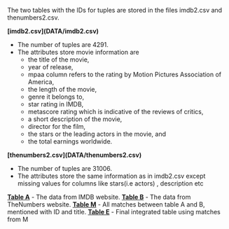 The two tables with the IDs for tuples are stored in the files imdb2.csv and thenumbers2.csv. 
<p>
<b>[imdb2.csv](DATA/imdb2.csv)</b>
<ul>
  <li>The number of tuples are 4291.</li>
  <li>The attributes store movie information are
  <ul>
      <li>the title of the movie,</li>
      <li> year of release,</li>
      <li> mpaa column refers to the rating by Motion Pictures Association of America,</li>
       <li> the length of the movie,</li>
       <li> genre it belongs to,</li>
       <li> star rating in IMDB,</li>
       <li> metascore rating which is indicative of the reviews of critics,</li>
       <li> a short description of the movie,</li>
       <li> director for the film,</li>
       <li> the stars or the leading actors in the movie, and</li>
       <li> the total earnings worldwide.</li>
   </ul>
   </li>
</ul>
</p>
<p>
<b>[thenumbers2.csv](DATA/thenumbers2.csv)</b>
<ul>
  <li>The number of tuples are 31006.</li>
  <li>The attributes store the same information as in imdb2.csv except missing values for columns like stars(i.e actors) , description etc</li>
</ul>
</p>

<b>[Table A](DATA/imdb3_neg_nan.csv)</b> - The data from IMDB website.
<b>[Table B](DATA/thenumbers3_neg_nan.csv)</b> - The data from TheNumbers website.
<b>[Table M](DATA/MatchPredctionsOnAllTuplePairs.csv)</b> - All matches between table A and B, mentioned with ID and title.
<b>[Table E](DATA/integrated_table.csv)</b> - Final integrated table using matches from M
